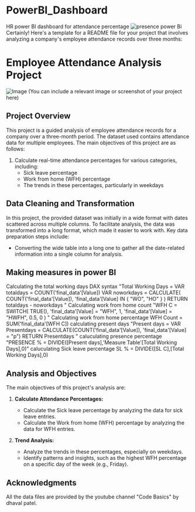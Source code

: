 # PowerBI_Dashboard
HR power BI dashboard for attendance percentage 
![presence power Bi](https://github.com/tanzeela01/PowerBI_Dashboard/assets/112768939/0ae92d0a-ca7b-4411-9159-6a5657b0db58)
Certainly! Here's a template for a README file for your project that involves analyzing a company's employee attendance records over three months:

# Employee Attendance Analysis Project

![Image](screenshot.png) (You can include a relevant image or screenshot of your project here)

## Project Overview

This project is a guided analysis of employee attendance records for a company over a three-month period. The dataset used contains attendance data for multiple employees. The main objectives of this project are as follows:

1. Calculate real-time attendance percentages for various categories, including:
   - Sick leave percentage
   - Work from home (WFH) percentage
   - The trends in these percentages, particularly in weekdays

## Data Cleaning and Transformation

In this project, the provided dataset was initially in a wide format with dates scattered across multiple columns. To facilitate analysis, the data was transformed into a long format, which made it easier to work with. Key data preparation steps include:

- Converting the wide table into a long one to gather all the date-related information into a single column for analysis.

## Making measures in power BI
Calculating the total working days 
DAX syntax
"Total Working Days =
VAR totaldays = COUNT('final_data'[Value])
VAR noworkdays = CALCULATE(
    COUNT('final_data'[Value]),
    'final_data'[Value] IN { "WO", "HO" }
)
RETURN totaldays - noworkdays
"
Calculating work from home count 
"WFH C = 
SWITCH(
    TRUE(),
    'final_data'[Value] = "WFH", 1,
    'final_data'[Value] = "HWFH", 0.5,
    0
)
"
Calculating work from home percentage
WFH Count = SUM('final_data'[WFH C])
calculating present days 
"Present days = 
VAR Presentdays = CALCULATE(COUNT('final_data'[Value]), 'final_data'[Value] = "p")
RETURN Presentdays
"
caluculating presence percentage
"PRESENCE % = DIVIDE([Present days],'Measure Table'[Total Working Days],0)"
caluculating Sick leave percentage
SL % = DIVIDE([SL C],[Total Working Days],0)
## Analysis and Objectives

The main objectives of this project's analysis are:

1. **Calculate Attendance Percentages:**
   - Calculate the Sick leave percentage by analyzing the data for sick leave entries.
   - Calculate the Work from home (WFH) percentage by analyzing the data for WFH entries.

2. **Trend Analysis:**
   - Analyze the trends in these percentages, especially on weekdays.
   - Identify patterns and insights, such as the highest WFH percentage on a specific day of the week (e.g., Friday).




## Acknowledgments

All the data files are provided by the youtube channel "Code Basics" by dhaval patel.





